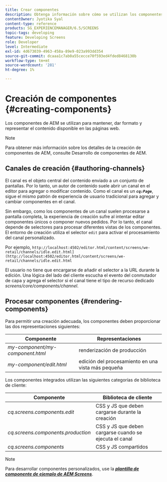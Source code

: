 ```yaml
---
title: Crear componentes
description: Obtenga información sobre cómo se utilizan los componentes de AEM para mantener, dar formato y procesar el contenido disponible en las páginas web.
contentOwner: Jyotika Syal
content-type: reference
products: SG_EXPERIENCEMANAGER/6.5/SCREENS
topic-tags: developing
feature: Developing Screens
role: Developer
level: Intermediate
exl-id: 4d673039-4963-458a-89e9-023a993dd354
source-git-commit: dcaaa1c7ab0a55cecce70f593ed4fded8468130b
workflow-type: tm+mt
source-wordcount: '281'
ht-degree: 1%

---
```


# Creación de componentes {#creating-components}

Los componentes de AEM se utilizan para mantener, dar formato y representar el contenido disponible en las páginas web.

>[!NOTE]
>
>Para obtener más información sobre los detalles de la creación de componentes de AEM, consulte Desarrollo de componentes de AEM.

## Canales de creación {#authoring-channels}

El canal es el objeto central del contenido enviado a un conjunto de pantallas. Por lo tanto, un autor de contenido suele abrir un canal en el editor para agregar o modificar contenido. Como el canal es un ***`cq:Page`***, sigue el mismo patrón de experiencia de usuario tradicional para agregar y cambiar componentes en el canal.

Sin embargo, como los componentes de un canal suelen procesarse a pantalla completa, la experiencia de creación sufre al intentar editar componentes únicos o componer nuevos pedidos. Por lo tanto, el canal depende de selectores para procesar diferentes vistas de los componentes. El entorno de creación utiliza el selector `edit` para activar el procesamiento del canal personalizado.

Por ejemplo, `http://localhost:4502/editor.html/content/screens/we-retail/channels/idle.edit.html](http://localhost:4502/editor.html/content/screens/we-retail/channels/idle.edit.html`

El usuario no tiene que encargarse de añadir el selector a la URL durante la edición. Una lógica del lado del cliente escucha el evento del conmutador de capa y agrega el selector si el canal tiene el tipo de recurso dedicado *screens/core/components/channel*.

## Procesar componentes {#rendering-components}

Para permitir una creación adecuada, los componentes deben proporcionar las dos representaciones siguientes:

| **Componente** | **Representaciones** |
|---|---|
| *my-component/my-component.html* | renderización de producción |
| *my-component/edit.html* | edición del procesamiento en una vista más pequeña |

Los componentes integrados utilizan las siguientes categorías de biblioteca de cliente:

| **Componente** | **Biblioteca de cliente** |
|---|---|
| *cq.screens.components.edit* | CSS y JS que deben cargarse durante la creación |
| *cq.screens.components.production* | CSS y JS que deben cargarse cuando se ejecuta el canal |
| *cq.screens.components* | CSS y JS compartidos |

>[!NOTE]
>
>Para desarrollar componentes personalizados, use la ***[plantilla de componente de ejemplo de AEM Screens](https://github.com/Adobe-Marketing-Cloud/aem-screens-component-template)***.
